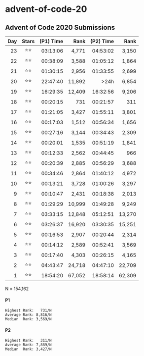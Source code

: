 # advent-of-code-20
## Advent of Code 2020 Submissions


|Day |    Stars   | (P1) Time  |   Rank   | (P2) Time |   Rank |
|---:|    :---:   |       ---: |    ---:  |      ---: |   ---: |
| 23 |:star::star:|  03:13:06  |  4,771   |  04:53:02 |  3,150 |
| 22 |:star::star:|  00:38:09  |  3,588   |  01:05:12 |  1,864 |
| 21 |:star::star:|  01:30:15  |  2,956   |  01:33:55 |  2,699 |
| 20 |:star::star:|  22:47:40  | 11,892   |      >24h |  6,854 |
| 19 |:star::star:|  16:29:35  | 12,409   |  16:32:56 |  9,206 |
| 18 |:star::star:|  00:20:15  |    731   |  00:21:57 |    311 |
| 17 |:star::star:|  01:21:05  |  3,427   |  01:55:11 |  3,801 |
| 16 |:star::star:|  00:17:03  |  1,512   |  00:56:34 |  1,656 |
| 15 |:star::star:|  00:27:16  |  3,144   |  00:34:43 |  2,309 |
| 14 |:star::star:|  00:20:01  |  1,535   |  00:51:19 |  1,841 |
| 13 |:star::star:|  00:12:33  |  2,562   |  00:44:45 |    966 |
| 12 |:star::star:|  00:20:39  |  2,885   |  00:56:29 |  3,688 |
| 11 |:star::star:|  00:34:46  |  2,864   |  01:40:12 |  4,972 |
| 10 |:star::star:|  00:13:21  |  3,728   |  01:00:26 |  3,297 |
|  9 |:star::star:|  00:10:47  |  2,431   |  00:18:38 |  2,013 |
|  8 |:star::star:|  01:29:29  | 10,999   |  01:49:28 |  9,249 |
|  7 |:star::star:|  03:33:15  | 12,848   |  05:12:51 | 13,270 |
|  6 |:star::star:|  03:26:37  | 16,920   |  03:30:35 | 15,251 |
|  5 |:star::star:|  00:16:53  |  2,907   |  00:20:44 |  2,314 |
|  4 |:star::star:|  00:14:12  |  2,589   |  00:52:41 |  3,569 |
|  3 |:star::star:|  00:17:40  |  4,303   |  00:26:15 |  4,165 |
|  2 |:star::star:|  04:43:47  | 24,718   |  04:47:10 | 22,709 |
|  1 |:star::star:|  18:54:20  | 67,052   |  18:58:14 | 62,309 |


N = 154,162

#### P1
    Highest Rank:   731/N
    Average Rank: 8,816/N
    Median  Rank: 3,569/N

#### P2
    Highest Rank:   311/N
    Average Rank: 7,889/N
    Median  Rank: 3,427/N